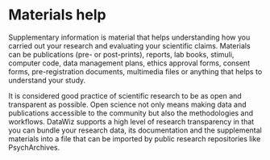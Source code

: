 # Materials help

Supplementary information is material that helps understanding how you carried out your research and evaluating your scientific claims. Materials can be publications (pre- or post-prints), reports, lab books, stimuli, computer code, data management plans, ethics approval forms, consent forms, pre-registration documents, multimedia files or anything that helps to understand your study.

It is considered good practice of scientific research to be as open and transparent as possible. Open science not only means making data and publications accessible to the community but also the methodologies and workflows. DataWiz supports a high level of research transparency in that you can bundle your research data, its documentation and the supplemental materials into a file that can be imported by public research repositories like PsychArchives.
